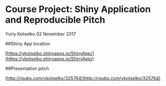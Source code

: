 # Course Project: Shiny Application and Reproducible Pitch
Yuriy Kotselko 
02 November 2017 


##Shiny App location

[https://ykotselko.shinyapps.io/ShinyApp/](https://ykotselko.shinyapps.io/ShinyApp/)


##Presentation pitch

[http://rpubs.com/ykotselko/325764](http://rpubs.com/ykotselko/325764)


